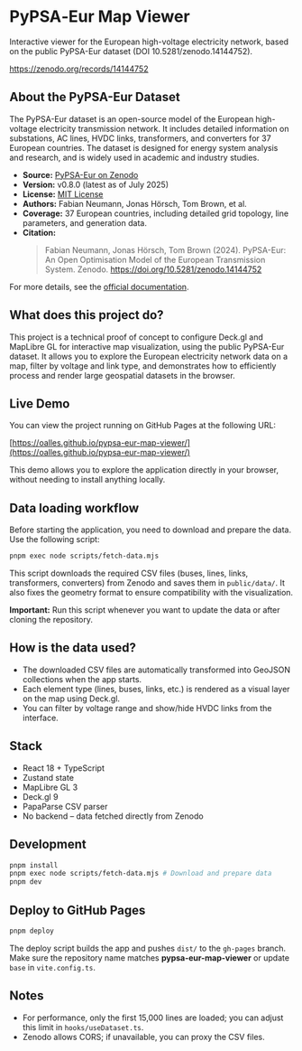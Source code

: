 # PyPSA‑Eur Map Viewer

Interactive viewer for the European high-voltage electricity network, based on the public PyPSA-Eur dataset (DOI 10.5281/zenodo.14144752).

https://zenodo.org/records/14144752

## About the PyPSA-Eur Dataset

The PyPSA-Eur dataset is an open-source model of the European high-voltage electricity transmission network. It includes detailed information on substations, AC lines, HVDC links, transformers, and converters for 37 European countries. The dataset is designed for energy system analysis and research, and is widely used in academic and industry studies.

- **Source:** [PyPSA-Eur on Zenodo](https://zenodo.org/record/14144752)
- **Version:** v0.8.0 (latest as of July 2025)
- **License:** [MIT License](https://opensource.org/licenses/MIT)
- **Authors:** Fabian Neumann, Jonas Hörsch, Tom Brown, et al.
- **Coverage:** 37 European countries, including detailed grid topology, line parameters, and generation data.
- **Citation:**
  > Fabian Neumann, Jonas Hörsch, Tom Brown (2024). PyPSA-Eur: An Open Optimisation Model of the European Transmission System. Zenodo. https://doi.org/10.5281/zenodo.14144752

For more details, see the [official documentation](https://pypsa-eur.readthedocs.io/).

## What does this project do?

This project is a technical proof of concept to configure Deck.gl and MapLibre GL for interactive map visualization, using the public PyPSA-Eur dataset. It allows you to explore the European electricity network data on a map, filter by voltage and link type, and demonstrates how to efficiently process and render large geospatial datasets in the browser.

## Live Demo

You can view the project running on GitHub Pages at the following URL:

[https://oalles.github.io/pypsa-eur-map-viewer/](https://oalles.github.io/pypsa-eur-map-viewer/)

This demo allows you to explore the application directly in your browser, without needing to install anything locally.

## Data loading workflow

Before starting the application, you need to download and prepare the data. Use the following script:

```bash
pnpm exec node scripts/fetch-data.mjs
```

This script downloads the required CSV files (buses, lines, links, transformers, converters) from Zenodo and saves them in `public/data/`. It also fixes the geometry format to ensure compatibility with the visualization.

**Important:** Run this script whenever you want to update the data or after cloning the repository.

## How is the data used?

- The downloaded CSV files are automatically transformed into GeoJSON collections when the app starts.
- Each element type (lines, buses, links, etc.) is rendered as a visual layer on the map using Deck.gl.
- You can filter by voltage range and show/hide HVDC links from the interface.

## Stack

* React 18 + TypeScript
* Zustand state
* MapLibre GL 3
* Deck.gl 9
* PapaParse CSV parser
* No backend – data fetched directly from Zenodo

## Development

```bash
pnpm install
pnpm exec node scripts/fetch-data.mjs # Download and prepare data
pnpm dev
```

## Deploy to GitHub Pages

```bash
pnpm deploy
```

The deploy script builds the app and pushes `dist/` to the `gh-pages` branch.
Make sure the repository name matches **pypsa-eur-map-viewer** or update `base` in `vite.config.ts`.

## Notes

* For performance, only the first 15,000 lines are loaded; you can adjust this limit in `hooks/useDataset.ts`.
* Zenodo allows CORS; if unavailable, you can proxy the CSV files.

